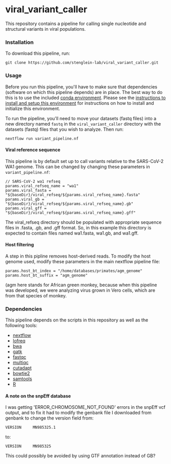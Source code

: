 # viral_variant_caller

This repository contains a pipeline for calling single nucleotide and structural variants in viral populations. 


### Installation

To download this pipeline, run:

```
git clone https://github.com/stenglein-lab/viral_variant_caller.git
```

### Usage

Before you run this pipeline, you'll have to make sure that dependencies (software on which this pipeline depends) are in place.  The best way to do this is to use the included [conda environment](./environment_setup/variant_conda_environment.yaml).  Please see the [instructions to install and setup this environment](./environment_setup/README.md) for instructions on how to install and initialize this environment.

To run the pipeline, you'll need to move your datasets (fastq files) into a new directory named `fastq` in the `viral_variant_caller` directory with the datasets (fastq) files that you wish to analyze.  Then run:

```
nextflow run variant_pipeline.nf 
```


#### Viral reference sequence

This pipeline is by default set up to call variants relative to the SARS-CoV-2 WA1 genome.  This can be changed by changing these parameters in `variant_pipeline.nf`:

```
// SARS-CoV-2 wa1 refseq                                                        
params.viral_refseq_name = "wa1"                                                
params.viral_fasta = "${baseDir}/viral_refseq/${params.viral_refseq_name}.fasta"
params.viral_gb = "${baseDir}/viral_refseq/${params.viral_refseq_name}.gb"      
params.viral_gff = "${baseDir}/viral_refseq/${params.viral_refseq_name}.gff"  
```

The viral_refseq directory should be populated with appropriate sequence files in .fasta, .gb, and .gff format.  So, in this example this directory is expected to contain files named wa1.fasta, wa1.gb, and wa1.gff.

#### Host filtering

A step in this pipline removes host-derived reads.  To modify the host genome used, modify these parameters in the main nextflow pipeline file:
```
params.host_bt_index = "/home/databases/primates/agm_genome"                    
params.host_bt_suffix = "agm_genome"                                            
```

(agm here stands for African green monkey, because when this pipeline was developed, we were analyzing virus grown in Vero cells, which are from that species of monkey.


### Dependencies

This pipeline depends on the scripts in this repository as well as the following tools:

- [nextflow](https://www.nextflow.io/)
- [lofreq](https://csb5.github.io/lofreq/)
- [bwa](https://github.com/lh3/bwa)
- [gatk](https://gatk.broadinstitute.org/hc/en-us)
- [fastqc](https://www.bioinformatics.babraham.ac.uk/projects/fastqc/)
- [multiqc](https://multiqc.info/)
- [cutadapt](https://cutadapt.readthedocs.io/en/stable/)
- [bowtie2](http://bowtie-bio.sourceforge.net/bowtie2/index.shtml)
- [samtools](http://samtools.github.io/)
- [R](https://www.r-project.org/)




#### A note on the snpEff database

I was getting 'ERROR_CHROMOSOME_NOT_FOUND' errors in the snpEff vcf output, and to fix it had to modify the genbank file I downloaded from genbank to change the version field from: 
```
VERSION     MN985325.1
```

to:

```
VERSION     MN985325
```

This could possibly be avoided by using GTF annotation instead of GB?
